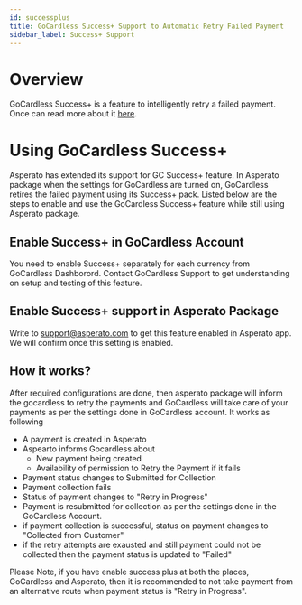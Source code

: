```yaml
---
id: successplus
title: GoCardless Success+ Support to Automatic Retry Failed Payment
sidebar_label: Success+ Support
---
```


# Overview
GoCardless Success+ is a feature to intelligently retry a failed payment. Once can read more about it <a href="https://gocardless.com/gc/success-plus/">here</a>.

# Using GoCardless Success+
Asperato has extended its support for GC Success+ feature. In Asperato package when the settings for GoCardless are turned on, GoCardless retires the failed payment using its Success+ pack. Listed below are the steps to enable and use the GoCardless Success+ feature while still using Asperato package. 

## Enable Success+ in GoCardless Account
You need to enable Success+ separately for each currency from GoCardless Dashborord. Contact GoCardless Support to get understanding on setup and testing of this feature.

## Enable Success+ support in Asperato Package
Write to support@asperato.com to get this feature enabled in Asperato app. We will confirm once this setting is enabled.

## How it works?
After required configurations are done, then asperato package will inform the gocardless to retry the payments and GoCardless will take care of your payments as per the settings done in GoCardless account.
It works as following
+ A payment is created in Asperato
+ Aspearto informs Gocardless about
  + New payment being created
  + Availability of permission to Retry the Payment if it fails
+ Payment status changes to Submitted for Collection
+ Payment collection fails
+ Status of payment changes to "Retry in Progress"
+ Payment is resubmitted for collection as per the settings done in the GoCardless Account.
+ if payment collection is successful, status on payment changes to "Collected from Customer"
+ if the retry attempts are exausted and still payment could not be collected then the payment status is updated to "Failed"

Please Note, if you have enable success plus at both the places, GoCardless and Asperato, then it is recommended to not take payment from an alternative route when payment status is "Retry in Progress".

